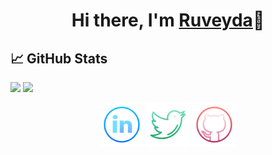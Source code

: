 <div align="center">
  <h1>Hi there, I'm <a href="https://Sosuke115.github.io/">Ruveyda</a>👋</h1> 	   
</div>


## 📈 GitHub Stats

<!-- https://github.com/anuraghazra/github-readme-stats -->

<p float="center">
<a> <img src="https://github-readme-stats.vercel.app/api?username=Sosuke115&show_icons=true&include_all_commits=true&hide=contribs,prs,issues&theme=tokyonight" /></a>
<a> <img  src="https://github-readme-stats.vercel.app/api/top-langs/?username=Sosuke115&layout=compact&theme=tokyonight"/></a>
</p>


<div align="center">

<a href="https://www.linkedin.com/in/sosuke-nishikawa-2100581a0/"><img height="70" alt="Linkedin" src="https://raw.githubusercontent.com/iamruveyda/images/dcc32c5462b403fb6dacac352ff02ed58ef8ee84/Social%20Media/linkedin.svg" ></a>
<a href="http://twitter.com/ponyo_ponyo115"><img height="70" alt="Twitter" src="https://raw.githubusercontent.com/iamruveyda/images/dcc32c5462b403fb6dacac352ff02ed58ef8ee84/Social%20Media/twitter.svg" ></a>
<a href="https://github.com/Sosuke115"><img height="70" alt="Github" src="https://raw.githubusercontent.com/iamruveyda/images/dcc32c5462b403fb6dacac352ff02ed58ef8ee84/Social%20Media/github.svg" ></a>

</div>


<!-- 

Here are some ideas to get you started:

- 🔭 I’m currently working on ...
- 🌱 I’m currently learning ...
- 👯 I’m looking to collaborate on ...
- 🤔 I’m looking for help with ...
- 💬 Ask me about ...
- 📫 How to reach me: ...
- 😄 Pronouns: ...
- ⚡ Fun fact: ...

-->
